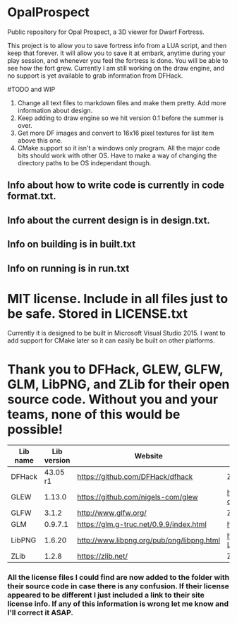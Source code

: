 # OpalProspect
Public repository for Opal Prospect, a 3D viewer for Dwarf Fortress.

This project is to allow you to save fortress info from a LUA script, and then keep that forever. It will allow you to save it at 
embark, anytime during your play session, and whenever you feel the fortress is done. You will be able to see how the fort grew.
Currently I am still working on the draw engine, and no support is yet available to grab information from DFHack.

#TODO and WIP
1. Change all text files to markdown files and make them pretty. Add more information about design.
2. Keep adding to draw engine so we hit version 0.1 before the summer is over.
3. Get more DF images and convert to 16x16 pixel textures for list item above this one.
4. CMake support so it isn't a windows only program. All the major code bits should work with other OS. Have to make a way of changing the directory paths to be OS independant though.

## Info about how to write code is currently in code format.txt.

## Info about the current design is in design.txt.

## Info on building is in built.txt

## Info on running is in run.txt

# MIT license. Include in all files just to be safe. Stored in LICENSE.txt

Currently it is designed to be built in Microsoft Visual Studio 2015. I want to add support for CMake later so it can easily be built on other platforms.

# Thank you to DFHack, GLEW, GLFW, GLM, LibPNG, and ZLib for their open source code. Without you and your teams, none of this would be possible!

Lib name | Lib version | Website | License
-------- | ----------- | ------- | -------
DFHack | 43.05 r1 | https://github.com/DFHack/dfhack | Zlib
GLEW | 1.13.0 | https://github.com/nigels-com/glew | https://github.com/nigels-com/glew#copyright-and-licensing
GLFW | 3.1.2 | http://www.glfw.org/ | Zlib/libpng
GLM | 0.9.7.1 | https://glm.g-truc.net/0.9.9/index.html | http://glm.g-truc.net/copying.txt
LibPNG | 1.6.20 | http://www.libpng.org/pub/png/libpng.html | http://www.libpng.org/pub/png/src/libpng-LICENSE.txt
ZLib | 1.2.8 | https://zlib.net/ | Zlib

### All the license files I could find are now added to the folder with their source code in case there is any confusion. If their license appeared to be different I just included a link to their site license info. If any of this information is wrong let me know and I'll correct it ASAP.

